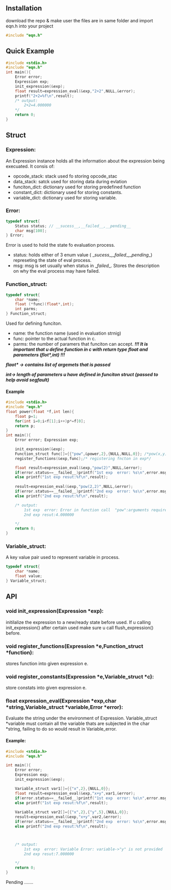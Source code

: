 
## Installation

download the repo & make user the files are in same folder and import eqn.h into your project
```c
#include "eqn.h"
```
## Quick Example
```c
#include <stdio.h>
#include "eqn.h"
int main(){
    Error error;
    Expression exp;
    init_expression(&exp);
    float result=expression_eval(&exp,"2+2",NULL,&error);
    printf("2+2=%f\n",result);
    /* output:
        2+2=4.000000
    */
    return 0;
}

```
## Struct
### Expression:
An Expression instance holds all the information about the expression being execuated. It consis of:
+ opcode_stack: stack used fo storing  opcode_stac
+ data_stack: satck used for storing data during evlation
+ funciton_dict: dictionary used for storing predefined function 
+ constant_dict: dictionary used for storing constants.
+ variable_dict: dictionary used for storing variable.

### Error:
```c
typedef struct{
	Status status; // __sucess__,__failed__,__pending__
	char msg[100];
} Error;
```
Error is used to hold the state fo evaluation process. 
+ status: holds either of 3 enum value ( \__sucess__,\__failed__,\__pending__) represeting the state of eval process.
+ msg: msg is set usually when status in \__failed__. Stores the description on why the eval process may have failed.

### Function_struct:
```c
typedef struct{
	char *name;
	float (*func)(float*,int);
	int parms;
} Function_struct;
```
Used for defining funciton.
+ name: the function name (used in evaluation strnig)
+ func: pointer to the actual function in c.
+ parms: the number of paramers that funciton can accept.
***!!! It is important that u  define function in c with return type float and parameters (flot\*,int) !!!***

***flaot\* \-> contains list of argemets that is passed***

***int-> length of parameters u have defined in funciton struct (passed to help avoid segfault)***

#### Example
```c
#include <stdio.h>
#include "eqn.h"
float power(float *f,int len){
    float p=1;
    for(int i=0;i<f[1];i++)p*=f[0];
    return p;
}
int main(){
    Error error; Expression exp;

    init_expression(&exp);
    Function_struct func[]={{"pow",&power,2},{NULL,NULL,0}}; /*pow(x,y) so parms=2*/
    register_functions(&exp,func);/* registering fncton in exp*/

    float result=expression_eval(&exp,"pow(2)",NULL,&error);
    if(error.status==__failed__)printf("1st exp  error: %s\n",error.msg);
    else printf("1st exp resut:%f\n",result);
    
    result=expression_eval(&exp,"pow(2,2)",NULL,&error);
    if(error.status==__failed__)printf("2nd exp  error: %s\n",error.msg);
    else printf("2nd exp resut:%f\n",result);

    /* output:
        1st exp  error: Error in function call  "pow":arguments required->2, provide->1
        2nd exp resut:4.000000

    */
    return 0;
}
```

### Variable_struct:
A key value pair used to represent variable in process. 
```c
typedef struct{
	char *name;
	float value;
} Variable_struct;
```



## API
###  void init_expression(Expression *exp):
initilalize the expression to a new/ready state before used. If u calling init_expression() after certain used make sure u call flush_expression() before.

### void register_functions(Expression *e,Function_struct *function):
stores function into given expression e. 

### void register_constants(Expression *e,Variable_struct *c):
store constats into given expression e.

### float expression_eval(Expression *exp,char *string,Variable_struct *variable,Error *error):
Evaluate the string under the environment of Expression. Variable_struct *variable must contain all the variable thats are subjected in the char \*string, failing to do so would result in Variable_error.

#### Example:
```c
#include <stdio.h>
#include "eqn.h"

int main(){
    Error error;
    Expression exp;
    init_expression(&exp);

    Variable_struct var1[]={{"x",2},{NULL,0}};
    float result=expression_eval(&exp,"x+y",var1,&error);
    if(error.status==__failed__)printf("1st exp  error: %s\n",error.msg);
    else printf("1st exp resut:%f\n",result);
    
    Variable_struct var2[]={{"x",2},{"y",5},{NULL,0}};
    result=expression_eval(&exp,"x+y",var2,&error);
    if(error.status==__failed__)printf("2nd exp  error: %s\n",error.msg);
    else printf("2nd exp resut:%f\n",result);



    /* output:
        1st exp  error: Variable Error: variable->"y" is not provided
        2nd exp resut:7.000000

    */
    return 0;
}
```

Pending .......

